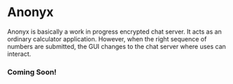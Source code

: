 # Anonyx
Anonyx is basically a work in progress encrypted chat server. It acts as an ordinary calculator application. However, when the right sequence of numbers are submitted, the GUI changes to the chat server where uses can interact.

### Coming Soon!
